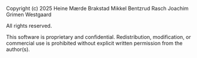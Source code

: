 Copyright (c) 2025
Heine Mærde Brakstad
Mikkel Bentzrud Rasch
Joachim Grimen Westgaard

All rights reserved.

This software is proprietary and confidential. Redistribution, modification, or commercial use is prohibited without explicit written permission from the author(s).
